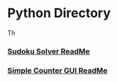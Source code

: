 # Python Directory

Th

### [Sudoku Solver ReadMe](SudokuSolver/ReadMe.md)
### [Simple Counter GUI ReadMe](simpleCounterGUI/ReadMe.md) 
